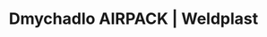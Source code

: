 ---
Link: "file:/Users/vinayakpatel/Downloads/www.weldplast.cz/dmychadlo-airpack"
product_name: "Dmychadlo AIRPACK400 V / 50 Hz, 3500 l / min, 29 kPa"
product_id: "Obj. číslo:119.358"
title: "Dmychadlo AIRPACK | Weldplast"
product_desc: "Potřebujete-li vysoký tlak, je vysokotlaké dmychadlo Leister AIRPACK tou správnou volbou! Lze ho nasadit všude, kde je třeba přepravovat velké množství vzduchu pod vysokým tlakem. Jeho výkon umožňuje zásobování několika ohřívačů vzduchu Leister. Zajišťuje dostatečný tlak pro účinné zásobování výstupních trysek.Velmi výkonnéBezuhlíkový motor pro nepřetržitý provozMůže být namontováno vodorovně nebo svisleMůže zásobovat nekolik ohřívačů vzduchu Leister"
product_specs: "Značka konformity, Značka schválení, Třída ochrany I, Třída ochrany (IEC 60529)IP 54, NapětíV~3 x 400, PříkonW2200, FrekvenceHz50 / 60, Průtok vzduchul/min3900, Statický tlakPa30, Úroveň hlučnosti LpAdB73, Rozměry (D x Š x V)mm345 x 335 x 345, Hmotnostkg25, Výstupní otvor (vnější ø)ø mm60, Vstupní otvor (vnější)ø mm60, Max. teplota prostředí°C40, Max. vstupní teplota vzduchu°C40"
product_downloads: "AIRPACK - produktový list																								stáhnout																								, AIRPACK - manuál SK																								stáhnout																								, AIRPACK - manuál CZ																								stáhnout																								, TECHNOLOGIE HORKÉHO VZDUCHU - katalog																								stáhnout																								"
href: "https://www.weldplast.cz/files/airpack-produktovy-list.pdf, https://www.weldplast.cz/files/airpack-produktovy-list.pdf, https://www.weldplast.cz/files/airpack-manual-sk.pdf, https://www.weldplast.cz/files/airpack-manual-sk.pdf, https://www.weldplast.cz/files/airpack-manual-cz.pdf, https://www.weldplast.cz/files/airpack-manual-cz.pdf, https://www.weldplast.cz/files/katalog-ph-web.pdf, https://www.weldplast.cz/files/katalog-ph-web.pdf"
accessories: "Filtr sání, nerez (AIRPACK)Adaptér, 1x vstup ø 62 mm, 2x výstup ø 38 mmAdaptér, 1x vstup ø 62 mm, 1x výstup ø 38 mmHadice vzduchová, ø 60 mm, PVCSpona hadice, ø 60 mmAdaptér, 1x vstup ø 60 mm, 2x výstup ø 60 mmZátka plastová, ø 38 mmZátka plastová, ø 60 mmFrekvenční měnič M 100-0343 x 400 V do 2200 W (AIRPACK), Dmychadlo ASO230 V / 50 Hz, 13 500 l/min, 1,6 kPaDmychadlo ASO3 x 400 V / 50Hz, 13 500 l/min, 1,6 kPaDmychadlo SILENCE230 V / 50 Hz, 4700 l / min, 1 kPaDmychadlo SILENCE3 x 400 V / 50 Hz, 4700 l/ min, 1kPaDmychadlo ROBUST230 V / 50 Hz, 1200 l/min, 8 kPa, s kabelem 3 m a eurozástrčkouDmychadlo ROBUST3 x 400 V / 50 Hz, 1200 l/min, 8 kPa"
similar_products: "Dmychadlo ASO230 V / 50 Hz, 13 500 l/min, 1,6 kPaDmychadlo ASO3 x 400 V / 50Hz, 13 500 l/min, 1,6 kPaDmychadlo SILENCE230 V / 50 Hz, 4700 l / min, 1 kPaDmychadlo SILENCE3 x 400 V / 50 Hz, 4700 l/ min, 1kPaDmychadlo ROBUST230 V / 50 Hz, 1200 l/min, 8 kPa, s kabelem 3 m a eurozástrčkouDmychadlo ROBUST3 x 400 V / 50 Hz, 1200 l/min, 8 kPa"
---